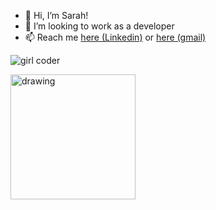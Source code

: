 - 👋 Hi, I’m Sarah!
- 💞️ I’m looking to work as a developer
- 📫 Reach me [here (Linkedin)](https://www.linkedin.com/in/sarah-so-dev/) or [here (gmail) ](https://mail.google.com/mail/?view=cm&fs=1&tf=1&to=mrs.sarahso@gmail.com)
<!---
ssarahs-lab/ssarahs-lab is a ✨ special ✨ repository because its `README.md` (this file) appears on your GitHub profile.
You can click the Preview link to take a look at your changes.
--->

![girl coder](https://i.imgur.com/R0fW6fb.gif)

<img src="https://i.imgur.com/R0fW6fb.gif" alt="drawing" width="200"/>
